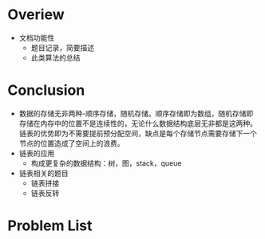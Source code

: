 # Overiew

* 文档功能性
  * 题目记录，简要描述
  * 此类算法的总结



# Conclusion

* 数据的存储无非两种-顺序存储，随机存储。顺序存储即为数组，随机存储即存储在内存中的位置不是连续性的，无论什么数据结构底层无非都是这两种。链表的优势即为不需要提前预分配空间，缺点是每个存储节点需要存储下一个节点的位置造成了空间上的浪费。
* 链表的应用
  * 构成更复杂的数据结构：树，图，stack，queue
* 链表相关的题目
  * 链表拼接
  * 链表反转

# Problem List

